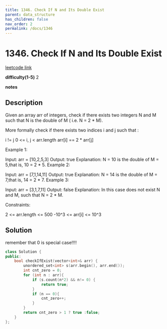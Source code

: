 ```yaml
---
title: 1346. Check If N and Its Double Exist
parent: data_structure
has_children: false
nav_order: 2
permalink: /docs/1346
---
```

# 1346. Check If N and Its Double Exist
[leetcode link](https://leetcode.com/problems/check-if-n-and-its-double-exist/)

**difficulty(1-5)** 
2

**notes**   


## Description
Given an array arr of integers, check if there exists two integers N and M such that N is the double of M ( i.e. N = 2 * M).

More formally check if there exists two indices i and j such that :

i != j
0 <= i, j < arr.length
arr[i] == 2 * arr[j]
 

Example 1:

Input: arr = [10,2,5,3]
Output: true
Explanation: N = 10 is the double of M = 5,that is, 10 = 2 * 5.
Example 2:

Input: arr = [7,1,14,11]
Output: true
Explanation: N = 14 is the double of M = 7,that is, 14 = 2 * 7.
Example 3:

Input: arr = [3,1,7,11]
Output: false
Explanation: In this case does not exist N and M, such that N = 2 * M.
 

Constraints:

2 <= arr.length <= 500
-10^3 <= arr[i] <= 10^3

## Solution
remember that 0 is special case!!!!

```c++
class Solution {
public:
    bool checkIfExist(vector<int>& arr) {
        unordered_set<int> s(arr.begin(), arr.end());
        int cnt_zero = 0;
        for (int n : arr){
            if (s.count(n*2) && n!= 0) {
                return true;
            }
            if (n == 0){
                cnt_zero++;
            }
        }
        return cnt_zero > 1 ? true :false;
    }
};
```


<!-- 
Default label
{: .label }

Blue label
{: .label .label-blue }

Stable
{: .label .label-green }

New release
{: .label .label-purple }

Coming soon
{: .label .label-yellow }

Deprecated
{: .label .label-red } -->
